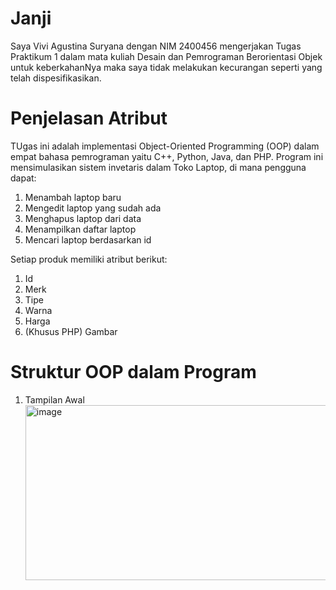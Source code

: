 # Janji
Saya Vivi Agustina Suryana dengan NIM 2400456 mengerjakan Tugas Praktikum 1 dalam mata kuliah Desain dan Pemrograman Berorientasi Objek untuk keberkahanNya maka saya tidak melakukan kecurangan seperti yang telah dispesifikasikan.

# Penjelasan Atribut
TUgas ini adalah implementasi Object-Oriented Programming (OOP) dalam empat bahasa pemrograman yaitu C++, Python, Java, dan PHP. Program ini mensimulasikan sistem invetaris dalam Toko Laptop, di mana pengguna dapat:
1. Menambah laptop baru
2. Mengedit laptop yang sudah ada
3. Menghapus laptop dari data
4. Menampilkan daftar laptop
5. Mencari laptop berdasarkan id

Setiap produk memiliki atribut berikut:
1. Id
2. Merk
3. Tipe
4. Warna
5. Harga 
6. (Khusus PHP) Gambar

# Struktur OOP dalam Program
1. Tampilan Awal
   <img width="722" height="280" alt="image" src="https://github.com/user-attachments/assets/a0eea49a-142a-47ed-8716-ba5d8a32c72d" />

